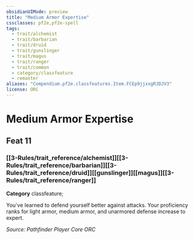 ```yaml
---
obsidianUIMode: preview
title: "Medium Armor Expertise"
cssclasses: pf2e,pf2e-spell
tags:
  - trait/alchemist
  - trait/barbarian
  - trait/druid
  - trait/gunslinger
  - trait/magus
  - trait/ranger
  - trait/common
  - category/classfeature
  - remaster
aliases: "Compendium.pf2e.classfeatures.Item.FCEp9jjxxgRJDJV3"
license: ORC
---
```

# Medium Armor Expertise
## Feat 11
### [[3-Rules/trait_reference/alchemist]][[3-Rules/trait_reference/barbarian]][[3-Rules/trait_reference/druid]][[gunslinger]][[magus]][[3-Rules/trait_reference/ranger]]

**Category** classfeature; 




You've learned to defend yourself better against attacks. Your proficiency ranks for light armor, medium armor, and unarmored defense increase to expert.

*Source: Pathfinder Player Core*
*ORC*